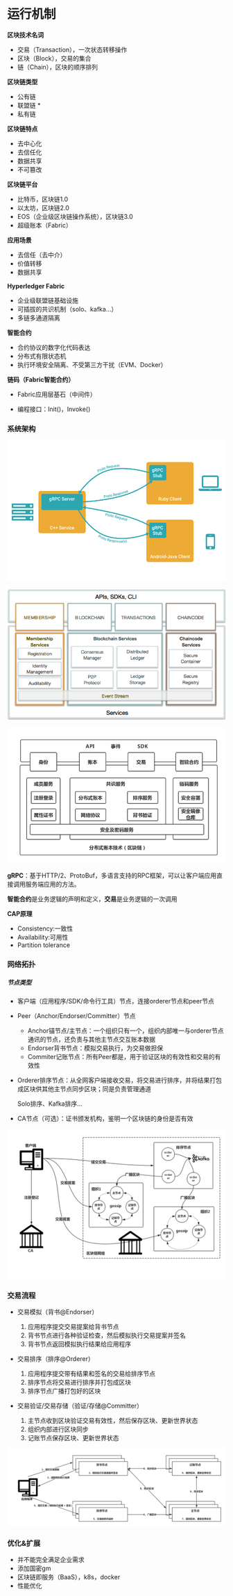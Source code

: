 # 运行机制

**区块技术名词**

- 交易（Transaction），一次状态转移操作
- 区块（Block），交易的集合
- 链（Chain），区块的顺序排列

**区块链类型**

- 公有链
- 联盟链 *
- 私有链

**区块链特点**

- 去中心化
- 去信任化
- 数据共享
- 不可篡改

**区块链平台**

- 比特币，区块链1.0
- 以太坊，区块链2.0
- EOS（企业级区块链操作系统），区块链3.0
- 超级账本（Fabric）

**应用场景**

- 去信任（去中介）
- 价值转移
- 数据共享

**Hyperledger Fabric**

- 企业级联盟链基础设施
- 可插拔的共识机制（solo、kafka…）
- 多链多通道隔离

**智能合约**

- 合约协议的数字化代码表达
- 分布式有限状态机
- 执行环境安全隔离、不受第三方干扰（EVM、Docker）

**链码（Fabric智能合约）**

- Fabric应用层基石（中间件）

- 编程接口：Init()，Invoke()

### 系统架构

![1](1.png)

![2](2.png)

![3](3.png)

**gRPC**：基于HTTP/2、ProtoBuf，多语言支持的RPC框架，可以让客户端应用直接调用服务端应用的方法。

**智能合约**是业务逻辑的声明和定义，**交易**是业务逻辑的一次调用

**CAP原理**

- Consistency:一致性
- Availability:可用性
- Partition tolerance

### **网络拓扑**

##### 节点类型

- 客户端（应用程序/SDK/命令行工具）节点，连接orderer节点和peer节点

- Peer（Anchor/Endorser/Committer）节点
  - Anchor锚节点/主节点：一个组织只有一个，组织内部唯一与orderer节点通讯的节点，还负责与其他主节点交互账本数据
  - Endorser背书节点：模拟交易执行，为交易做担保
  - Commiter记账节点：所有Peer都是，用于验证区块的有效性和交易的有效性

- Orderer排序节点：从全网客户端接收交易，将交易进行排序，并将结果打包成区块供其他主节点同步区块；同是负责管理通道

  Solo排序、Kafka排序...

- CA节点（可选）：证书颁发机构，鉴明一个区块链的身份是否有效

![4](4.png)

### **交易流程**

- 交易模拟（背书@Endorser）
  1. 应用程序提交交易提案给背书节点
  2. 背书节点进行各种验证检查，然后模拟执行交易提案并签名
  3. 背书节点返回模拟执行结果给应用程序

- 交易排序（排序@Orderer）
  1. 应用程序提交带有结果和签名的交易给排序节点
  2. 排序节点将交易进行排序并打包成区块
  3. 排序节点广播打包好的区块

- 交易验证/交易存储（验证/存储@Committer）
  1. 主节点收到区块验证交易有效性，然后保存区块、更新世界状态
  2. 组织内部进行区块同步
  3. 记账节点保存区块、更新世界状态

![9](9.png)



### 优化&扩展

- 并不能完全满足企业需求
- 添加国密gm
- 区块链即服务（BaaS），k8s，docker
- 性能优化










